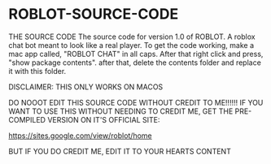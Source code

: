 # ROBLOT-SOURCE-CODE
THE SOURCE CODE
The source code for version 1.0 of ROBLOT. A roblox chat bot meant to look like a real player.
To get the code working, make a mac app called, "ROBLOT CHAT" in all caps. After that right click and press, "show package contents".
after that, delete the contents folder and replace it with this folder.

DISCLAIMER: THIS ONLY WORKS ON MACOS

DO NOOOT EDIT THIS SOURCE CODE WITHOUT CREDIT TO ME!!!!!!
IF YOU WANT TO USE THIS WITHOUT NEEDING TO CREDIT ME, GET THE PRE-COMPILED VERSION ON IT'S OFFICIAL SITE: 

https://sites.google.com/view/roblot/home

BUT IF YOU DO CREDIT ME, EDIT IT TO YOUR HEARTS CONTENT
